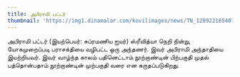 ```yaml
---
title: அபிராமி பட்டர்
thumbnail: 'https://img1.dinamalar.com/kovilimages/news/TN_120922165407000000.jpg'
---
```

அபிராமி பட்டர் (இயற்பெயர்: சுப்ரமணிய ஐயர்) ஸ்ரீவித்யா நெறி நின்று, யோகமுறைப்படி பராசக்தியை வழிபட்ட ஒரு அந்தணர். இவர் அபிராமி அந்தாதியை இயற்றியவர். இவர் வாழ்ந்த காலம் பதினெட்டாம் நூற்றாண்டின் பிற்பகுதி முதல் பத்தொன்பதாம் நூற்றாண்டின் முற்பகுதி வரை என கருதப்படுகிறது.